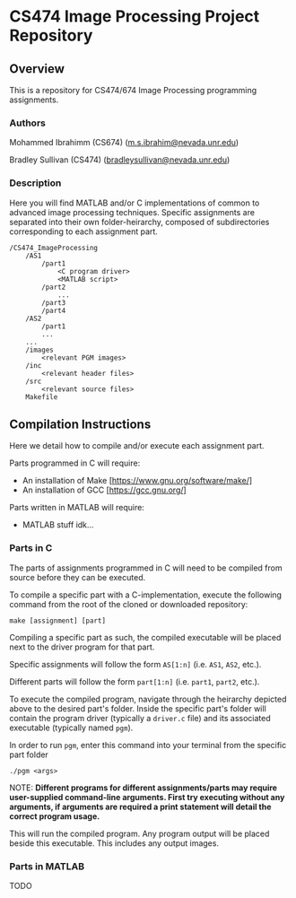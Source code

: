 # CS474 Image Processing Project Repository

## Overview

This is a repository for CS474/674 Image Processing programming assignments.

### Authors

Mohammed Ibrahimm (CS674) (m.s.ibrahim@nevada.unr.edu)

Bradley Sullivan (CS474) (bradleysullivan@nevada.unr.edu)

### Description

Here you will find MATLAB and/or C implementations of common to advanced image processing techniques. Specific assignments are separated into their own folder-heirarchy, composed of subdirectories corresponding to each assignment part.
    
    /CS474_ImageProcessing
        /AS1
            /part1
                <C program driver>
                <MATLAB script>
            /part2
                ...
            /part3
            /part4
        /AS2
            /part1
            ...
        ...
        /images
            <relevant PGM images>
        /inc
            <relevant header files>
        /src
            <relevant source files>
        Makefile

## Compilation Instructions

Here we detail how to compile and/or execute each assignment part. 

Parts programmed in C will require:
- An installation of Make [https://www.gnu.org/software/make/]
- An installation of GCC [https://gcc.gnu.org/]

Parts written in MATLAB will require:
- MATLAB stuff idk...

### Parts in C

The parts of assignments programmed in C will need to be compiled from source before they can be executed.

To compile a specific part with a C-implementation, execute the following command from the root of the cloned or downloaded repository:

    make [assignment] [part]

Compiling a specific part as such, the compiled executable will be placed next to the driver program for that part. 

Specific assignments will follow the form `AS[1:n]` (i.e. `AS1`, `AS2`, etc.). 

Different parts will follow the form `part[1:n]` (i.e. `part1`, `part2`, etc.).

To execute the compiled program, navigate through the heirarchy depicted above to the desired part's folder. Inside the specific part's folder will contain the program driver (typically a `driver.c` file) and its associated executable (typically named `pgm`).

In order to run `pgm`, enter this command into your terminal from the specific part folder

    ./pgm <args>

NOTE: **Different programs for different assignments/parts may require user-supplied command-line arguments. First try executing without any arguments, if arguments are required a print statement will detail the correct program usage.**

This will run the compiled program. Any program output will be placed beside this executable. This includes any output images.

### Parts in MATLAB

TODO

